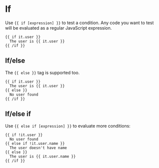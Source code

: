 # If

Use `{{ if [expression] }}` to test a condition. Any code you want to test will
be evaluated as a regular JavaScript expression.

```
{{ if it.user }}
  The user is {{ it.user }}
{{ /if }}
```

## If/else

The `{{ else }}` tag is supported too.

```
{{ if it.user }}
  The user is {{ it.user }}
{{ else }}
  No user found
{{ /if }}
```

## If/else if

Use `{{ else if [expression] }}` to evaluate more conditions:

```
{{ if !it.user }}
  No user found
{{ else if !it.user.name }}
  The user doesn't have name
{{ else }}
  The user is {{ it.user.name }}
{{ /if }}
```
